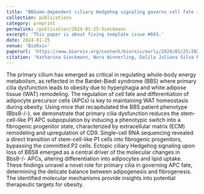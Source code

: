 ```yaml
---
title: "BBSome-dependent ciliary Hedgehog signaling governs cell fate in the white adipose tissue"
collection: publications
category: preprint
permalink: /publication/2024-01-25-Sieckmann
excerpt: 'This paper is about fixing template issue #693.'
date: 2024-01-25
venue: 'BioRxiv'
paperurl: 'https://www.biorxiv.org/content/biorxiv/early/2024/01/25/2024.01.25.576526.full.pdf'
citation: 'Katharina Sieckmann, Nora Winnerling, Dalila Juliana Silva Ribeiro, Ronja Kardinal, Lisa Maria Steinheuer, Geza Schermann, Christina Klausen, Nelli Blank-Stein, Jonas Schulte-Schrepping, Collins Osei-Sarpong, Mattthias Becker, Lorenzo Bonaguro, Marc Beyer, Kevin Thurley, Helen May-Simera, Jelena Zurkovic, Christoph Thiele, Carmen Ruiz de Almodovar, Elvira Mass, Dagmar Wachten. (2024). &quot;BBSome-dependent ciliary Hedgehog signaling governs cell fate in the white adipose tissue".&quot; <i>BioRvix</i>.'
---
```


The primary cilium has emerged as critical in regulating whole-body energy metabolism, as reflected in the Bardet-Biedl syndrome (BBS) where primary cilia dysfunction leads to obesity due to hyperphagia and white adipose tissue (WAT) remodeling. The regulation of cell fate and differentiation of adipocyte precursor cells (APCs) is key to maintaining WAT homeostasis during obesity. Using mice that recapitulated the BBS patient phenotype (Bbs8-/-), we demonstrate that primary cilia dysfunction reduces the stem-cell-like P1 APC subpopulation by inducing a phenotypic switch into a fibrogenic progenitor state, characterized by extracellular matrix (ECM) remodeling and upregulation of CD9. Single-cell RNA sequencing revealed a direct transition of stem-cell-like P1 cells into fibrogenic progenitors, bypassing the committed P2 cells. Ectopic ciliary Hedgehog signaling upon loss of BBS8 emerged as a central driver of the molecular changes in Bbs8-/- APCs, altering differentiation into adipocytes and lipid uptake. These findings unravel a novel role for primary cilia in governing APC fate, determining the delicate balance between adipogenesis and fibrogenesis. The identified molecular mechanisms provide insights into potential therapeutic targets for obesity.